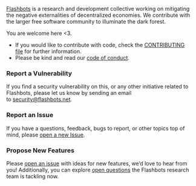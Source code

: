 [Flashbots](https://flashbots.net/) is a research and development collective working on mitigating the negative externalities of decentralized economies. We contribute with the larger free software community to illuminate the dark forest.

You are welcome here <3.

- If you would like to contribute with code, check the [CONTRIBUTING file](https://github.com/flashbots/mev-boost/blob/main/CONTRIBUTING.md) for further information.
- Please be kind and read our [code of conduct](https://github.com/flashbots/mev-boost/blob/main/CODE_OF_CONDUCT.md).

### Report a Vulnerability

If you find a security vulnerability on this, or any other initiative related to Flashbots, please let us know by sending an email to [security@flashbots.net](mailto:security@flashbots.net).

### Report an Issue

If you have a questions, feedback, bugs to report, or other topics top of mind, please [open a new Issue](https://github.com/flashbots/mev-boost/issues).

### Propose New Features

Please [open an issue](https://github.com/flashbots/mev-boost/issues) with ideas for new features, we’d love to hear from you! Additionally, you can explore [open questions](https://github.com/flashbots/mev-boost/wiki/Research#open-questions) the Flashbots research team is tackling now.
